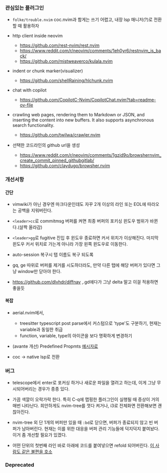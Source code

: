 ### 관심있는 플러그인

- `folke/trouble.nvim`
  coc.nvim과 함게는 쓰기 어렵고, 내장 lsp 매니저(?)로 전환할 때 활용하자

- http client inside neovim

  - https://github.com/rest-nvim/rest.nvim
  - https://www.reddit.com/r/neovim/comments/1eh0yr6/restnvim_is_back/
  - https://github.com/mistweaverco/kulala.nvim

- indent or chunk marker(visualizer)

  - https://github.com/shellRaining/hlchunk.nvim

- chat with copilot

  - https://github.com/CopilotC-Nvim/CopilotChat.nvim?tab=readme-ov-file

- crawling web pages, rendering them to Markdown or JSON, and inserting the content into new buffers. It also supports asynchronous search functionality.

  - https://github.com/twilwa/crawler.nvim

- 선택한 코드라인의 github url을 생성

  - https://www.reddit.com/r/neovim/comments/1gzid9o/browshernvim_create_commit_pinned_githubgitlab/
  - https://github.com/claydugo/browsher.nvim

### 개선서항

#### 간단

- vimwiki가 아닌 경우엔 마크다운인데도 자꾸 2개 이상의 라인 또는 EOL에 따라오는 공백을 지워버린다.
- `<leader>cc`로 commitmsg 버퍼를 켜면 최종 버퍼의 포키싱 윈도우 범위가 바뀐다.(살짝 올라감)
- `<leader>gg`로 fugitive 진입 후 윈도우 종료하면 커서 위치가 이상해진다. 마지막 윈도우 커서 위치로 가는게 아니라 가장 왼쪽 윈도우로 이동한다.
- auto-session 복구시 탭 이름도 복구 되도록
- gq, ge 따위로 버퍼를 제거를 시도하더라도, 만약 다른 탭에 해당 버퍼가 있다면 그냥 window만 닫아야 한다.

- https://github.com/dlvhdr/diffnav
  ,.gd에다가 그냥 delta 말고 이걸 적용하면 좋을듯

#### 복잡

- aerial.nvim에서,

  - treesitter typescript post parse에서 커스텀으로 'type'도 구분하기, 현재는 variable과 동일한 취급
  - function, variable, type의 아이콘을 보다 명확하게 변경하기

- (avante 개선) Predefined Propmts [예시자료](https://github.com/yetone/avante.nvim/wiki/Recipe-and-Tricks)

- coc -> native lsp로 전환

### 버그

- telescope에서 enter로 포커싱 하거나 새로운 파일을 열려고 하는데, 이게 그냥 무시되어버리는 경우가 종종 있다.

- 가끔 색깔이 오락가락 한다. 특히 C-q에 맵핑한 플러그인이 실행될 때 증상이 거의 매번 나타난다. 희안하게도 nvim-tree를 껏다 켜거나, i3로 전체화면 전환해보면 괜찮아진다.

- nvim-tree 외 단 1개의 버퍼만 있을 때 `:bd`로 닫으면, 버퍼가 종료되지 않고 빈 버퍼가 남아버린다.
  현재는 이를 위한 대응을 버퍼 관리 기능들에 덕지덕지 붙여놨다. 이거 좀 개선할 필요가 있겠다.

- 어떤 단위의 첫번째 라인 바로 아래에 코드를 붙여넣으면 refold 되어버린다. [이 사람도 같은 불편을 호소](https://www.reddit.com/r/neovim/comments/1e7tfw2/pasting_line_by_p_makes_refold/)

### Deprecated
